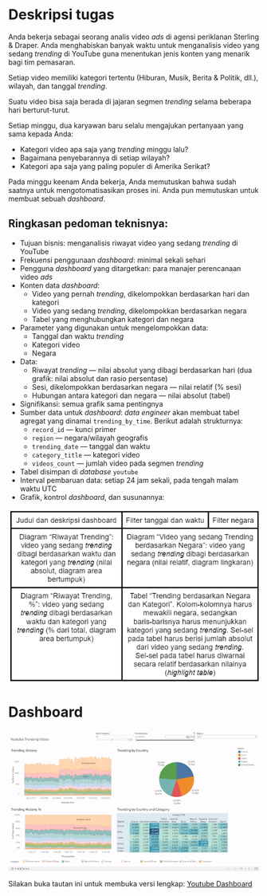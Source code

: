 # Deskripsi tugas
Anda bekerja sebagai seorang analis video *ads* di agensi periklanan Sterling & Draper. Anda menghabiskan banyak waktu untuk menganalisis video yang sedang *trending* di YouTube guna menentukan jenis konten yang menarik bagi tim pemasaran.

Setiap video memiliki kategori tertentu (Hiburan, Musik, Berita & Politik, dll.), wilayah, dan tanggal *trending*.

Suatu video bisa saja berada di jajaran segmen *trending* selama beberapa hari berturut-turut.

Setiap minggu, dua karyawan baru selalu mengajukan pertanyaan yang sama kepada Anda:

- Kategori video apa saja yang *trending* minggu lalu?
- Bagaimana penyebarannya di setiap wilayah?
- Kategori apa saja yang paling populer di Amerika Serikat?

Pada minggu keenam Anda bekerja, Anda memutuskan bahwa sudah saatnya untuk mengotomatisasikan proses ini. Anda pun memutuskan untuk membuat sebuah *dashboard*.

## Ringkasan pedoman teknisnya:

- Tujuan bisnis: menganalisis riwayat video yang sedang *trending* di YouTube
- Frekuensi penggunaan *dashboard*: minimal sekali sehari
- Pengguna *dashboard* yang ditargetkan: para manajer perencanaan video *ads*
- Konten data *dashboard*:
    - Video yang pernah *trending*, dikelompokkan berdasarkan hari dan kategori
    - Video yang sedang *trending*, dikelompokkan berdasarkan negara
    - Tabel yang menghubungkan kategori dan negara
- Parameter yang digunakan untuk mengelompokkan data:
    - Tanggal dan waktu *trending*
    - Kategori video
    - Negara
- Data:
    - Riwayat *trending* — nilai absolut yang dibagi berdasarkan hari (dua grafik: nilai absolut dan rasio persentase)
    - Sesi, dikelompokkan berdasarkan negara — nilai relatif (% sesi)
    - Hubungan antara kategori dan negara — nilai absolut (tabel)
- Signifikansi: semua grafik sama pentingnya
- Sumber data untuk *dashboard*: *data engineer* akan membuat tabel agregat yang dinamai `trending_by_time`. Berikut adalah strukturnya:
    - `record_id` — kunci primer
    - `region` — negara/wilayah geografis
    - `trending_date` — tanggal dan waktu
    - `category_title` — kategori video
    - `videos_count` — jumlah video pada segmen *trending*
- Tabel disimpan di *database* `youtube`
- Interval pembaruan data: setiap 24 jam sekali, pada tengah malam waktu UTC
- Grafik, kontrol *dashboard*, dan susunannya:

![ID_Description](https://github.com/yusufsp7/Data_Analysis_Projects/blob/Project_11/source_files/ID_Description.png)

# Dashboard

![Gif](https://github.com/yusufsp7/Data_Analysis_Projects/blob/Project_11/source_files/Tableau%20Public%20-%20Youtube%20Trending.gif)

Silakan buka tautan ini untuk membuka versi lengkap: [Youtube Dashboard](https://public.tableau.com/views/YoutubeTrending_16798306360250/Dashboard1?:language=en-GB&publish=yes&:display_count=n&:origin=viz_share_link)
